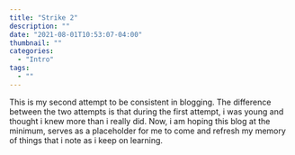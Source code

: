 ```yaml
---
title: "Strike 2"
description: ""
date: "2021-08-01T10:53:07-04:00"
thumbnail: ""
categories:
  - "Intro"
tags:
  - ""
---
```

This is my second attempt to be consistent in blogging. The difference between the two attempts is that during the first attempt, i was young and thought i knew more than i really did. Now, i am hoping this blog at the minimum, serves as a placeholder for me to come and refresh my memory of things that i note as i keep on learning. 
